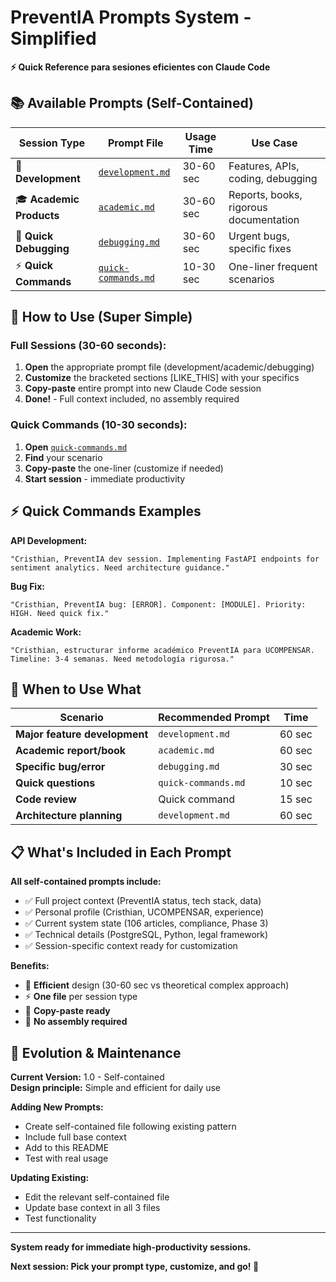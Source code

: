 # PreventIA Prompts System - Simplified

**⚡ Quick Reference para sesiones eficientes con Claude Code**

## 📚 **Available Prompts (Self-Contained)**

| Session Type | Prompt File | Usage Time | Use Case |
|--------------|-------------|------------|----------|
| 🔧 **Development** | [`development.md`](./development.md) | 30-60 sec | Features, APIs, coding, debugging |
| 🎓 **Academic Products** | [`academic.md`](./academic.md) | 30-60 sec | Reports, books, rigorous documentation |
| 🐛 **Quick Debugging** | [`debugging.md`](./debugging.md) | 30-60 sec | Urgent bugs, specific fixes |
| ⚡ **Quick Commands** | [`quick-commands.md`](./quick-commands.md) | 10-30 sec | One-liner frequent scenarios |

## 🚀 **How to Use (Super Simple)**

### **Full Sessions (30-60 seconds):**
1. **Open** the appropriate prompt file (development/academic/debugging)
2. **Customize** the bracketed sections [LIKE_THIS] with your specifics
3. **Copy-paste** entire prompt into new Claude Code session
4. **Done!** - Full context included, no assembly required

### **Quick Commands (10-30 seconds):**
1. **Open** [`quick-commands.md`](./quick-commands.md)
2. **Find** your scenario
3. **Copy-paste** the one-liner (customize if needed)
4. **Start session** - immediate productivity

## ⚡ **Quick Commands Examples**

**API Development:**
```
"Cristhian, PreventIA dev session. Implementing FastAPI endpoints for sentiment analytics. Need architecture guidance."
```

**Bug Fix:**
```
"Cristhian, PreventIA bug: [ERROR]. Component: [MODULE]. Priority: HIGH. Need quick fix."
```

**Academic Work:**
```
"Cristhian, estructurar informe académico PreventIA para UCOMPENSAR. Timeline: 3-4 semanas. Need metodología rigurosa."
```

## 🎯 **When to Use What**

| Scenario | Recommended Prompt | Time |
|----------|-------------------|------|
| **Major feature development** | `development.md` | 60 sec |
| **Academic report/book** | `academic.md` | 60 sec |
| **Specific bug/error** | `debugging.md` | 30 sec |
| **Quick questions** | `quick-commands.md` | 10 sec |
| **Code review** | Quick command | 15 sec |
| **Architecture planning** | `development.md` | 60 sec |

## 📋 **What's Included in Each Prompt**

**All self-contained prompts include:**
- ✅ Full project context (PreventIA status, tech stack, data)
- ✅ Personal profile (Cristhian, UCOMPENSAR, experience)
- ✅ Current system state (106 articles, compliance, Phase 3)
- ✅ Technical details (PostgreSQL, Python, legal framework)
- ✅ Session-specific context ready for customization

**Benefits:**
- 🚀 **Efficient** design (30-60 sec vs theoretical complex approach)
- ⚡ **One file** per session type
- 🎯 **Copy-paste ready**
- 📝 **No assembly required**

## 🔄 **Evolution & Maintenance**

**Current Version:** 1.0 - Self-contained  
**Design principle:** Simple and efficient for daily use

**Adding New Prompts:**
- Create self-contained file following existing pattern
- Include full base context
- Add to this README
- Test with real usage

**Updating Existing:**
- Edit the relevant self-contained file
- Update base context in all 3 files
- Test functionality

---

**System ready for immediate high-productivity sessions.**

**Next session: Pick your prompt type, customize, and go! 🚀**